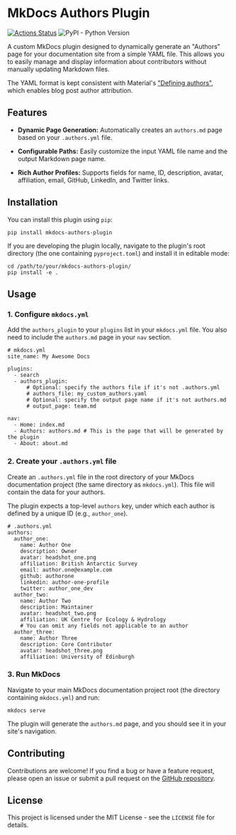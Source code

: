 # MkDocs Authors Plugin
[![Actions Status](https://github.com/thomaszwagerman/mkdocs-authors-plugin/workflows/test.yml/badge.svg)](https://github.com/thomaszwagerman/mkdocs-authors-plugin/actions)
![PyPI - Python Version](https://img.shields.io/pypi/pyversions/mkdocs-authors-plugin)


A custom MkDocs plugin designed to dynamically generate an "Authors" page for your documentation site from a simple YAML file. This allows you to easily manage and display information about contributors without manually updating Markdown files.

The YAML format is kept consistent with Material's ["Defining authors"](https://squidfunk.github.io/mkdocs-material/tutorials/blogs/navigation/#defining-authors), which enables blog post author attribution.

## Features

* **Dynamic Page Generation:** Automatically creates an `authors.md` page based on your `.authors.yml` file.

* **Configurable Paths:** Easily customize the input YAML file name and the output Markdown page name.

* **Rich Author Profiles:** Supports fields for name, ID, description, avatar, affiliation, email, GitHub, LinkedIn, and Twitter links.

## Installation

You can install this plugin using `pip`:

```
pip install mkdocs-authors-plugin
```

If you are developing the plugin locally, navigate to the plugin's root directory (the one containing `pyproject.toml`) and install it in editable mode:

```
cd /path/to/your/mkdocs-authors-plugin/
pip install -e .
```

## Usage

### 1. Configure `mkdocs.yml`

Add the `authors_plugin` to your `plugins` list in your `mkdocs.yml` file. You also need to include the `authors.md` page in your `nav` section.

```
# mkdocs.yml
site_name: My Awesome Docs

plugins:
  - search
  - authors_plugin:
      # Optional: specify the authors file if it's not .authors.yml
      # authors_file: my_custom_authors.yaml
      # Optional: specify the output page name if it's not authors.md
      # output_page: team.md

nav:
  - Home: index.md
  - Authors: authors.md # This is the page that will be generated by the plugin
  - About: about.md
```

### 2. Create your `.authors.yml` file

Create an `.authors.yml` file in the root directory of your MkDocs documentation project (the same directory as `mkdocs.yml`). This file will contain the data for your authors.

The plugin expects a top-level `authors` key, under which each author is defined by a unique ID (e.g., `author_one`).

```
# .authors.yml
authors:
  author_one:
    name: Author One
    description: Owner
    avatar: headshot_one.png
    affiliation: British Antarctic Survey
    email: author.one@example.com
    github: authorone
    linkedin: author-one-profile
    twitter: author_one_dev
  author_two:
    name: Author Two
    description: Maintainer
    avatar: headshot_two.png
    affiliation: UK Centre for Ecology & Hydrology
    # You can omit any fields not applicable to an author
  author_three:
    name: Author Three
    description: Core Contributor
    avatar: headshot_three.png
    affiliation: University of Edinburgh
```

### 3. Run MkDocs

Navigate to your main MkDocs documentation project root (the directory containing `mkdocs.yml`) and run:

```
mkdocs serve
```

The plugin will generate the `authors.md` page, and you should see it in your site's navigation.

## Contributing

Contributions are welcome! If you find a bug or have a feature request, please open an issue or submit a pull request on the [GitHub repository](#).

## License

This project is licensed under the MIT License - see the `LICENSE` file for details.
